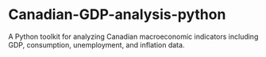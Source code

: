 # Canadian-GDP-analysis-python
A Python toolkit for analyzing Canadian macroeconomic indicators including GDP, consumption, unemployment, and inflation data.
